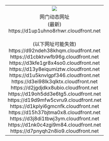 ﻿<table>
  <tr></tr>
  <tr><td colspan=2 align=center><img src="https://d1up1uhno8rhwr.cloudfront.net/Up/oGate.jpg" /></td></tr>
  <tr><td colspan=2 align=center>网门动态网址<br/>(最新)
<br>https://d1up1uhno8rhwr.cloudfront.net
<br/><br/>(以下网址可能失效)
<br>https://d92ndeh38khqm.cloudfront.net
<br>https://d1cbktvwfb96g.cloudfront.net
<br>https://d3kfe1gr8x4so0.cloudfront.net
<br>https://d13y8eiqumiztw.cloudfront.net
<br>https://d1u5knvlgpf346.cloudfront.net
<br>https://d3ei98lk3qlktx.cloudfront.net
<br>https://d2jgdjdkx8ubio.cloudfront.net
<br>https://d19oh5dd3e6tg5.cloudfront.net
<br>https://d19d9mfw5cvru9.cloudfront.net
<br>https://d1kplyi6gmcnfk.cloudfront.net
<br>https://d15h37bjtma0x8.cloudfront.net
<br>https://d3j8di1tbwj3ym.cloudfront.net
<br>https://d1nk0c4zgi9m84.cloudfront.net
<br>https://d7pnyqh2n8io9.cloudfront.net
    </td>
  </tr>
</table>
